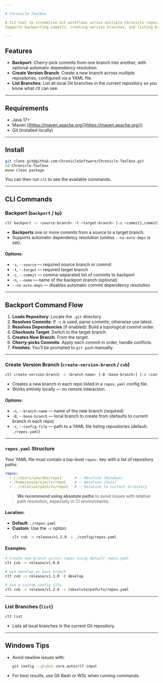 ```yaml
---

# Chronicle Toolbox

A CLI tool to streamline Git workflows across multiple Chronicle repositories.  
Supports backporting commits, creating version branches, and listing branches — all from the terminal.

---
```


## Features

- **Backport**: Cherry-pick commits from one branch into another, with optional automatic dependency resolution.
- **Create Version Branch**: Create a new branch across multiple repositories, configured via a YAML file.
- **List Branches**: List all local Git branches in the current repository so you know what clt can see.

---

## Requirements

- Java 17+
- Maven ([https://maven.apache.org/](https://maven.apache.org/))
- Git (installed locally)

---

## Install
```bash
git clone git@github.com:ChronicleSoftware/Chronicle-Toolbox.git
cd Chronicle-Toolbox
mvnw clean package
```

You can then run `clt` to see the available commands.

---
## CLI Commands

### Backport (`backport` / `bp`)

```bash
clt backport -s <source-branch> -t <target-branch> [-c <commit1,commit2,...>] [-n <new-branch-name>] [--no-auto-deps]
```

- **Backports** one or more commits from a source to a target branch.
- Supports automatic dependency resolution (unless `--no-auto-deps` is set).

#### Options:
- `-s`, `--source` — required source branch or commit
- `-t`, `--target` — required target branch
- `-c`, `--commit` — comma-separated list of commits to backport
- `-n`, `--name` — name of the backport branch (optional)
- `--no-auto-deps` — disables automatic commit dependency resolution

---

## Backport Command Flow

1. **Loads Repository**: Locate the `.git` directory.
2. **Resolves Commits**: If `-c` is used, parse commits; otherwise use latest.
3. **Resolves Dependencies** (if enabled): Build a topological commit order.
4. **Checkouts Target**: Switch to the target branch.
5. **Creates New Branch**: From the target.
6. **Cherry-picks Commits**: Apply each commit in order, handle conflicts.
7. **Finishes**: You’ll be prompted to `git push` manually.

---

### Create Version Branch (`create-version-branch` / `cvb`)

```bash
clt create-version-branch -n <branch-name> [-B <base-branch>] [-c <config-file>]
```

- Creates a new branch in each repo listed in a `repos.yaml` config file.
- Works entirely locally — no remote interaction.

#### Options:
- `-n`, `--branch-name` — name of the new branch (required)
- `-B`, `--base-branch` — local branch to create from (defaults to current branch in each repo)
- `-c`, `--config-file` — path to a YAML file listing repositories (default: `./repos.yaml`)

---

### `repos.yaml` Structure

Your YAML file must contain a top-level `repos:` key with a list of repository paths:

```yaml
repos:
  - C:/Users/you/dev/repo1      # ✅ Absolute (Windows)
  - /home/you/projects/repo2    # ✅ Absolute (Unix)
  - ../relative/path/to/repo3   # ✅ Relative to current directory
```

> **We recommend using absolute paths** to avoid issues with relative path resolution, especially in CI environments.

#### Location:

- **Default**: `./repos.yaml`
- **Custom**: Use the `-c` option:
  ```bash
  clt cvb -n release/v1.2.0 -c ./config/repos.yaml
  ```

#### Examples:

```bash
# Create new branch across repos using default repos.yaml
clt cvb -n release/v1.0.0

# Use develop as base branch
clt cvb -n release/v1.1.0 -B develop

# Use a custom config file
clt cvb -n release/v1.2.0 -c /absolute/path/to/repos.yaml
```

---

### List Branches (`list`)

```bash
clt list
```

- Lists all local branches in the current Git repository.

---

## Windows Tips

- Avoid newline issues with:
  ```bash
  git config --global core.autocrlf input
  ```
- For best results, use Git Bash or WSL when running commands.
